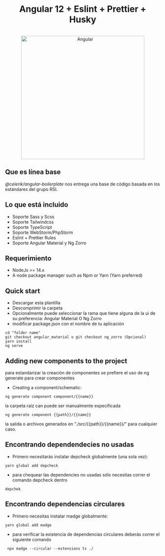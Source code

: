 <div align="center" markdown="1">



# Angular 12 + Eslint + Prettier + Husky
<br>

<img src="https://brandslogos.com/wp-content/uploads/images/large/angular-icon-logo.png" alt="Angular" width="400">

</div>

## Que es línea base

*@celerik/angular-boilerplate* nos entrega una base de código basada en los estándares del grupo RSI.
## Lo que  está incluido
- Soporte Sass y Scss
- Soporte Tailwindcss
- Soporte TypeScript 
- Soporte WebStorm/PhpStorm
- Eslint + Prettier Rules
- Soporte Angular Material y Ng Zorro

## Requerimiento
- NodeJs >= 14.x
- A node package manager such as Npm or Yarn (Yarn preferred)

## Quick start
- Descargar esta plantilla
- Descomprimir la carpeta
- Opcionalmente puede seleccionar la rama que tiene alguna de la ui de su preferencia: Angular Material O Ng Zorro
- modificar package.json con el nombre de tu aplicación

```
cd "folder name"
git checkout angular_material o git checkout ng_zorro (Opcional) 
yarn install 
ng serve 
```

## Adding new components to the project
para estandarizar la creación de componentes se prefiere el uso de ng generate para crear componentes 
- Creating a component/schematic:
```
ng generate component component/{{name}}
```

la carpeta raíz can puede ser manualmente especificada
```
ng generate component {{path}}/{{name}}
```
la salida o archivos generados en "./src/{{path}}/{{name}}/" para cualquier caso.

## Encontrando dependendecies no usadas
- Primero necesitarás instalar depcheck globalmente (una sola vez):
```
yarn global add depcheck
```
- para chequear las dependencies no usadas sólo necesitas correr el comando depcheck dentro 
```
depchek
```
## Encontrando dependencias circulares
- Primero necesitas instalar madge globalmente:
```
yarn global add madge
```
- para verificar la existencia de dependencias circulares deberás correr el siguiente comando
```
 npx madge --circular --extensions ts ./
 ```


